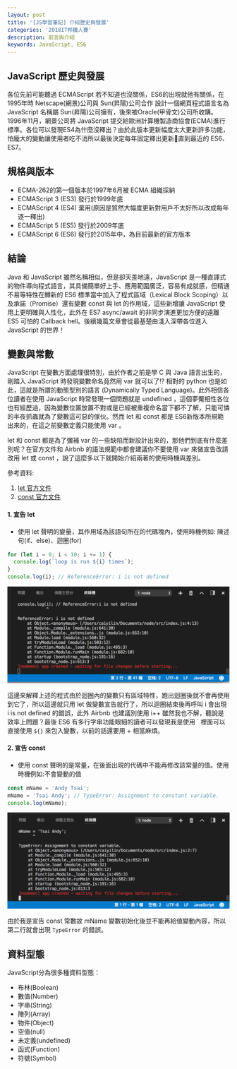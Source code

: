 ```yaml
---
layout: post
title: '[JS學習筆記] 介紹歷史與發展'
categories: '2018IT邦鐵人賽'
description: 前言與介紹
keywords: JavaScript, ES6
---
```


## JavaScript 歷史與發展
各位先前可能聽過 ECMAScript 若不知道也沒關係，ES6的出現就他有關係，在1995年時 Netscape(網景)公司與 Sun(昇陽)公司合作 設計一個網頁程式語言名為 JavaScript 名稱屬 Sun(昇陽)公司擁有，後來被Oracle(甲骨文)公司所收購。1996年11月，網景公司將 JavaScript 提交給歐洲計算機製造商協會(ECMA)進行標準。各位可以發現ES4為什麼沒釋出？由於此版本更新幅度太大更新許多功能，怕龐大的變動讓使用者吃不消所以最後決定每年固定釋出更新直到最近的 ES6、ES7。

## 規格與版本
- ECMA-262的第一個版本於1997年6月被 ECMA 組織採納
- ECMAScript 3 (ES3) 發行於1999年底
- ECMAScript 4 (ES4) 棄用(原因是貿然大幅度更新對用戶不太好所以改成每年逐一釋出)
- ECMAScript 5 (ES5) 發行於2009年底
- ECMAScript 6 (ES6) 發行於2015年中，為目前最新的官方版本

## 結論
Java 和 JavaScript 雖然名稱相似，但是卻天差地遠，JavaScript 是一種直譯式的物件導向程式語言，其具備簡單好上手、應用範圍廣泛，容易有成就感，但精通不易等特性在鱒新的 ES6 標準當中加入了程式區域（Lexical Block Scoping）以及承諾（Promise）還有變數 const 與 let 的作用域，這些新增讓 JavaScript 使用上更明確與人性化，此外在 ES7 async/await 的非同步演進更加方便的遠離 ES5 可怕的 Callback hell。後續幾篇文章會從最基楚由淺入深帶各位進入 JavaScript 的世界！


## 變數與常數
JavaScript 在變數方面處理很特別，由於作者之前是學 C 與 Java 語言出生的，剛踏入 JavaScript 時發現變數命名竟然用 var 就可以了!? 相對的 python 也是如此，這就是所謂的動態型別的語言 (Dynamically Typed Language)。此外相信各位讀者在使用 JavaScript 時常發現一個問題就是 undefined ，這個夢魘相性各位也有經歷過，因為變數位置放置不對或是已經被重複命名當下都不了解，只能可憐的半夜抓蟲就為了變數這可惡的傢伙。然而 let 和 const 都是 ES6新版本所規範出來的，在這之前變數定義只能使用 var 。

let 和 const 都是為了彌補 var 的一些缺陷而新設計出來的，那他們到底有什麼差別呢？在官方文件和 Airbnb 的語法規範中都會建議你不要使用 var 來做宣告改請改用 let 或 const ，說了這麼多以下就開始介紹兩著的使用時機與差別。

參考資料:
1. [let 官方文件](https://developer.mozilla.org/en-US/docs/Web/JavaScript/Reference/Statements/let)
2. [const 官方文件](https://developer.mozilla.org/en-US/docs/Web/JavaScript/Reference/Statements/const)

#### 1. 宣告 let 
  - 使用 let 聲明的變量，其作用域為該語句所在的代碼塊內，使用時機例如: 陳述句(if、else)、迴圈(for)

```js
for (let i = 0; i < 10; i += 1) {
  console.log(`loop is run ${i} times`);
}
console.log(i); // ReferenceError: i is not defined
```

<img src="/images/posts/it2018/img1061217-1.png">

這邊來解釋上述的程式由於迴圈內的變數只有區域特性，跑出迴圈後就不會再使用到它了，所以這邊就只用 let 做變數宣告就行了，所以迴圈結束後再呼叫 i 會出現 i is not defined 的錯誤，此外 Airbnb 也建議別使用 i++ 雖然我也不解，聽說是效率上問題？最後 ES6 有多行字串功能眼細的讀者可以發現我是使用 \` 裡面可以直接使用 `${}` 來包入變數，以前的話還要用 + 相當麻煩。

#### 2. 宣告 const

  - 使用 const 聲明的是常量，在後面出現的代碼中不能再修改該常量的值。使用時機例如:不會變動的值

```js
const mName = 'Andy Tsai';
mName = 'Tsai Andy'; // TypeError: Assignment to constant variable.
console.log(mName);
```
<img src="/images/posts/it2018/img1061217-2.png">

由於我是宣告 const 常數故 mName 變數初始化後並不能再給值變動內容，所以第二行就會出現 `TypeError` 的錯誤。

## 資料型態

JavaScript分為很多種資料型態：
- 布林(Boolean)
- 數值(Number)
- 字串(String)
- 陣列(Array)
- 物件(Object)
- 空值(null)
- 未定義(undefined)
- 函式(Function)
- 符號(Symbol)
